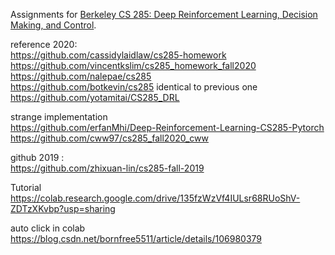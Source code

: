 Assignments for [Berkeley CS 285: Deep Reinforcement Learning, Decision Making, and Control](http://rail.eecs.berkeley.edu/deeprlcourse/).


reference 2020:  
https://github.com/cassidylaidlaw/cs285-homework  
https://github.com/vincentkslim/cs285_homework_fall2020  
https://github.com/nalepae/cs285  
https://github.com/botkevin/cs285  identical to previous one  
https://github.com/yotamitai/CS285_DRL   

strange implementation  
https://github.com/erfanMhi/Deep-Reinforcement-Learning-CS285-Pytorch  
https://github.com/cww97/cs285_fall2020_cww  


github 2019 :  
https://github.com/zhixuan-lin/cs285-fall-2019  



Tutorial  
https://colab.research.google.com/drive/135fzWzVf4IULsr68RUoShV-ZDTzXKvbp?usp=sharing

auto click in colab  
https://blog.csdn.net/bornfree5511/article/details/106980379  
